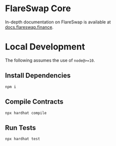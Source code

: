 # FlareSwap Core

In-depth documentation on FlareSwap is available at [docs.flareswap.finance](https://docs.flareswap.finance/).

# Local Development

The following assumes the use of `node@>=10`.

## Install Dependencies

`npm i`

## Compile Contracts

`npx hardhat compile`

## Run Tests

`npx hardhat test`